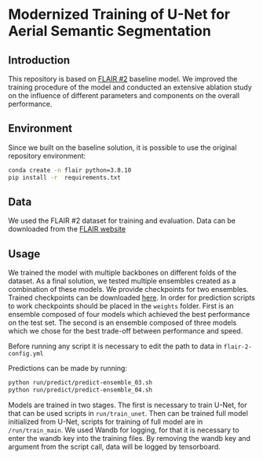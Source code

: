# Modernized Training of U-Net for Aerial Semantic Segmentation

## Introduction
This repository is based on [FLAIR #2](https://github.com/IGNF/FLAIR-2-AI-Challenge) baseline model. We improved the training procedure of the model and conducted an extensive ablation study on the influence of different parameters and components on the overall performance.

## Environment
Since we built on the baseline solution, it is possible to use the original repository environment:
```bash
conda create -n flair python=3.8.10
pip install -r  requirements.txt
```

## Data
We used the FLAIR #2 dataset for training and evaluation. Data can be downloaded from the [FLAIR website](https://ignf.github.io/FLAIR/)

## Usage
We trained the model with multiple backbones on different folds of the dataset. As a final solution, we tested multiple ensembles created as a combination of these models. We provide checkpoints for two ensembles. Trained checkpoints can be downloaded [here](https://drive.google.com/drive/folders/1kLUI0jKwKpUE2s1XMT3vI7OBaCGGYzeV?usp=sharing). In order for prediction scripts to work checkpoints should be placed in the `weights` folder. First is an ensemble composed of four models which achieved the best performance on the test set. The second is an ensemble composed of three models which we chose for the best trade-off between performance and speed. 

Before running any script it is necessary to edit the path to data in `flair-2-config.yml`

Predictions can be made by running:
```bash
python run/predict/predict-ensemble_03.sh
python run/predict/predict-ensemble_04.sh
```

Models are trained in two stages. The first is necessary to train U-Net, for that can be used scripts in `run/train_unet`. Then can be trained full model initialized from U-Net, scripts for training of full model are in  `/run/train_main`. We used Wandb for logging, for that it is necessary to enter the wandb key into the training files. By removing the wandb key and argument from the script call, data will be logged by tensorboard.
